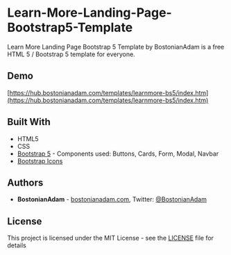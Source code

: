 # Learn-More-Landing-Page-Bootstrap5-Template
Learn More Landing Page Bootstrap 5 Template by BostonianAdam is a free HTML 5 / Bootstrap 5 template for everyone.

## Demo
[https://hub.bostonianadam.com/templates/learnmore-bs5/index.htm](https://hub.bostonianadam.com/templates/learnmore-bs5/index.htm)

## Built With
* HTML5
* CSS
* [Bootstrap 5](https://getbootstrap.com/) - Components used: Buttons, Cards, Form, Modal, Navbar
* [Bootstrap Icons](https://icons.getbootstrap.com/)

## Authors
* **BostonianAdam** - [bostonianadam.com](https://bostonianadam.com/), Twitter: [@BostonianAdam](https://twitter.com/BostonianAdam)

## License
This project is licensed under the MIT License - see the [LICENSE](LICENSE) file for details
